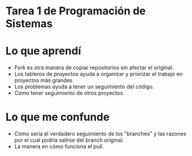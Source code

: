 # Tarea 1 de Programación de Sistemas


# Lo que aprendí 

* Fork es otra manera de copiar repositorios sin afectar el original.
* Los tableros de proyectos ayuda a organizar y priorizar el trabajo en proyectos más grandes. 
* Los problemas ayuda a tener un seguimiento del código.
* Cómo tener seguimiento  de otros proyectos. 

# Lo que me confunde 

* Cómo sería el verdadero seguimiento de los "branches" y las razones por el cual podría salirse del branch original.
* La manera en cómo funciona el pull. 

